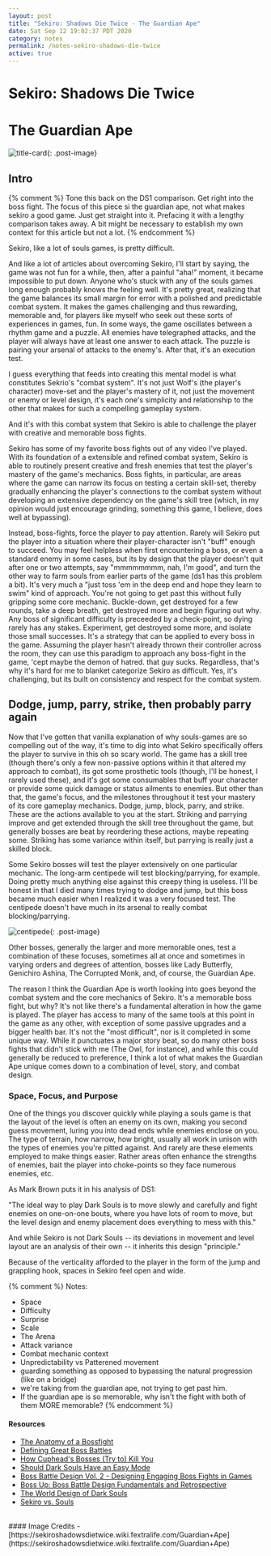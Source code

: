 ```yaml
---
layout: post
title: "Sekiro: Shadows Die Twice - The Guardian Ape"
date: Sat Sep 12 19:02:37 PDT 2020
category: notes
permalink: /notes-sekiro-shadows-die-twice
active: true
---
```


<h1 class="title">Sekiro: Shadows Die Twice</h1>
<h1 class="title">The Guardian Ape</h1>


![title-card](https://i.ibb.co/W2K2Bcn/guardianape-02.jpg){: .post-image}


<h2>Intro</h2> 

{% comment %}
Tone this back on the DS1 comparison.
Get right into the boss fight. The focus of this piece si the guardian ape, not what makes sekiro a good game.
Just get straight into it.
Prefacing it with a lengthy comparison takes away. A bit might be necessary to establish my own context for this article but not a lot.
{% endcomment %}

Sekiro, like a lot of souls games, is pretty difficult.

And like a lot of articles about overcoming Sekiro, I'll start by saying, the game was not fun for a while, then, after a painful "aha!" moment, it became impossible to put down. Anyone who's stuck with any of the souls games long enough probably knows the feeling well.
It's pretty great, realizing that the game balances its small margin for error with a polished and predictable combat system. It makes the games challenging and thus rewarding, memorable and, for players like myself who seek out these sorts of experiences in games, fun.
In some ways, the game oscillates between a rhythm game and a puzzle. All enemies have telegraphed attacks, and the player will always have at least one answer to each attack. The puzzle is pairing your arsenal of attacks to the enemy's. After that, it's an execution test. 

I guess everything that feeds into creating this mental model is what constitutes Sekrio's "combat system". It's not just Wolf's (the player's character) move-set and the player's mastery of it, not just the movement or enemy or level design, it's each one's simplicity and relationship to the other that makes for such a compelling gameplay system.

And it's with this combat system that Sekiro is able to challenge the player with creative and memorable boss fights.

Sekiro has some of my favorite boss fights out of any video I've played. With its foundation of a extensible and refined combat system, Sekiro is able to routinely present creative and fresh enemies that test the player's mastery of the game's mechanics. Boss fights, in particular, are areas where the game can narrow its focus on testing a certain skill-set, thereby gradually enhancing the player's connections to the combat system without developing an extensive dependency on the game's skill tree (which, in my opinion would just encourage grinding, something this game, I believe, does well at bypassing).

Instead, boss-fights, force the player to pay attention. Rarely will Sekiro put the player into a situation where their player-character isn't "buff" enough to succeed. You may feel helpless when first encountering a boss, or even a standard enemy in some cases, but its by design that the player doesn't quit after one or two attempts, say "mmmmmmmm, nah, I'm good", and turn the other way to farm souls from earlier parts of the game (ds1 has this problem a bit). It's very much a "just toss 'em in the deep end and hope they learn to swim" kind of approach. You're not going to get past this without fully gripping some core mechanic. Buckle-down, get destroyed for a few rounds, take a deep breath, get destroyed more and begin figuring out why. Any boss of significant difficulty is preceeded by a check-point, so dying rarely has any stakes. Experiment, get destroyed some more, and isolate those small successes.
It's a strategy that can be applied to every boss in the game. Assuming the player hasn't already thrown their controller across the room, they can use this paradigm to approach any boss-fight in the game, 'cept maybe the demon of hatred. that guy sucks. Regardless, that's why it's hard for me to blanket categorize Sekiro as difficult. Yes, it's challenging, but its built on consistency and respect for the combat system.

<h2>Dodge, jump, parry, strike, then probably parry again</h2>
Now that I've gotten that vanilla explanation of why souls-games are so compelling out of the way, it's time to dig into what Sekiro specifically offers the player to survive in this oh so scary world. The game has a skill tree (though there's only a few non-passive options within it that altered my approach to combat), its got some prosthetic tools (though, I'll be honest, I rarely used these), and it's got some consumables that buff your character or provide some quick damage or status ailments to enemies. But other than that, the game's focus, and the milestones throughout it test your mastery of its core gameplay mechanics.
Dodge, jump, block, parry, and strike.
These are the actions available to you at the start. Striking and parrying improve and get extended through the skill tree throughout the game, but generally bosses are beat by reordering these actions, maybe repeating some.
Striking has some variance within itself, but parrying is really just a skilled block. 

Some Sekiro bosses will test the player extensively on one particular mechanic.
The long-arm centipede will test blocking/parrying, for example. Doing pretty much anything else against this creepy thing is useless. I'll be honest in that I died many times trying to dodge and jump, but this boss became much easier when I realized it was a very focused test. The centipede doesn't have much in its arsenal to really combat blocking/parrying. 

![centipede](https://i.ibb.co/378wMHk/centipede.gif){: .post-image}

Other bosses, generally the larger and more memorable ones, test a combination of these focuses, sometimes all at once and sometimes in varying orders and degrees of attention, bosses like Lady Butterfly, Genichiro Ashina, The Corrupted Monk, and, of course, the Guardian Ape.

The reason I think the Guardian Ape is worth looking into goes beyond the combat system and the core mechanics of Sekiro. It's a memorable boss fight, but why?
It's not like there's a fundamental alteration in how the game is played. The player has access to many of the same tools at this point in the game as any other, with exception of some passive upgrades and a bigger health bar. It's not the "most difficult", nor is it completed in some unique way.
While it punctuates a major story beat, so do many other boss fights that didn't stick with me (The Owl, for instance), and while this could generally be reduced to preference, I think a lot of what makes the Guardian Ape unique comes down to a combination of level, story, and combat design.

### Space, Focus, and Purpose

One of the things you discover quickly while playing a souls game is that the layout of the level is often an enemy on its own, making you second guess movement, luring you into dead ends while enemies enclose on  you.
The type of terrain, how narrow, how bright, usually all work in unison with the types of enemies you're pitted against. And rarely are these elements employed to make things easier. Rather areas often enhance the strengths of enemies, bait the player into choke-points so they face numerous enemies, etc.

As Mark Brown puts it in his analysis of DS1:

"The ideal way to play Dark Souls is to move slowly and carefully and fight enemies on one-on-one bouts, where you have lots of room to move, but the level design and enemy placement does everything to mess with this."

And while Sekiro is not Dark Souls -- its deviations in movement and level layout are an analysis of their own -- it inherits this design "principle." 



Because of the verticality afforded to the player in the form of the jump and grappling hook, spaces in Sekiro feel open and wide. 




{% comment %}
Notes:
- Space
- Difficulty
- Surprise
- Scale
- The Arena
- Attack variance
- Combat mechanic context
- Unpredictability vs Patterened movement
- guarding something as opposed to bypassing the natural progression (like on a bridge)
- we're taking from the guardian ape, not trying to get past him.
- If the guardian ape is so memorable, why isn't the fight with both of them MORE memorable?
{% endcomment %}

#### Resources
- [The Anatomy of a Bossfight](https://www.youtube.com/watch?v=6BL0O7CL0N4&ab_channel=AdamMillard-TheArchitectofGames)
- [Defining Great Boss Battles](https://www.youtube.com/watch?v=3QivwfCNZ4Q&ab_channel=FUNKe)
- [How Cuphead's Bosses (Try to) Kill You](https://www.youtube.com/watch?v=F8T6Ul4aHTI&ab_channel=GameMaker%27sToolkit)
- [Should Dark Souls Have an Easy Mode](https://www.youtube.com/watch?v=K5tPJDZv_VE&ab_channel=GameMaker%27sToolkit)
- [Boss Battle Design Vol. 2 - Designing Engaging Boss Fights in Games](https://www.youtube.com/watch?v=o0CKHLumTG0&ab_channel=DesignDoc)
- [Boss Up: Boss Battle Design Fundamentals and Retrospective](https://www.youtube.com/watch?v=48Ymh4Ge5j8&ab_channel=GDC)
- [The World Design of Dark Souls](https://www.youtube.com/watch?v=QhWdBhc3Wjc&ab_channel=GameMaker%27sToolkit)
- [Sekiro vs. Souls](https://www.youtube.com/watch?v=Is4JhZgVRqk&ab_channel=NeverKnowsBest)
<br/>
#### Image Credits
- [https://sekiroshadowsdietwice.wiki.fextralife.com/Guardian+Ape](https://sekiroshadowsdietwice.wiki.fextralife.com/Guardian+Ape)

